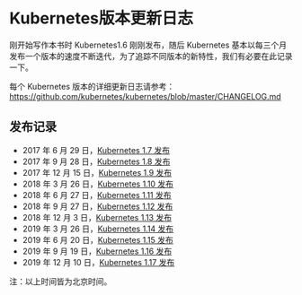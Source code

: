 # Kubernetes版本更新日志

刚开始写作本书时 Kubernetes1.6 刚刚发布，随后 Kubernetes 基本以每三个月发布一个版本的速度不断迭代，为了追踪不同版本的新特性，我们有必要在此记录一下。

每个 Kubernetes 版本的详细更新日志请参考：https://github.com/kubernetes/kubernetes/blob/master/CHANGELOG.md

## 发布记录

- 2017 年 6 月 29 日，[Kubernetes 1.7 发布](kubernetes-1.7-changelog.md)
- 2017 年 9 月 28 日，[Kubernetes 1.8 发布](kubernetes-1.8-changelog.md)
- 2017 年 12 月 15 日，[Kubernetes 1.9 发布](kubernetes-1.9-changelog.md)
- 2018 年 3 月 26 日，[Kubernetes 1.10 发布](kubernetes-1.10-changelog.md)
- 2018 年 6 月 27 日，[Kubernetes 1.11 发布](kubernetes-1.11-changelog.md)
- 2018 年 9 月 27 日，[Kubernetes 1.12 发布](kubernetes-1.12-changelog.md)
- 2018 年 12 月 3 日，[Kubernetes 1.13 发布](kubernetes-1.13-changelog.md)
- 2019 年 3 月 26 日，[Kubernetes 1.14 发布](kubernetes-1.14-changelog.md)
- 2019 年 6 月 20 日，[Kubernetes 1.15 发布](kubernetes-1.15-changelog.md)
- 2019 年 9 月 19 日，[Kubernetes 1.16 发布](kubernetes-1.16-changelog.md)
- 2019 年 12 月 10 日，[Kubernetes 1.17 发布](kubernetes-1.17-changelog.md)

注：以上时间皆为北京时间。
